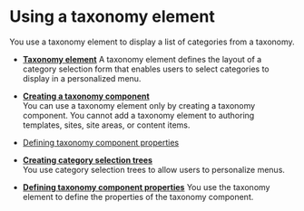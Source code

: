 # Using a taxonomy element

You use a taxonomy element to display a list of categories from a taxonomy.

- **[Taxonomy element](wcm_dev_elements_taxonomy.md)**
A taxonomy element defines the layout of a category selection form that enables users to select categories to display in a personalized menu.

-   **[Creating a taxonomy component](wcm_dev_elements_taxonomy_creating.md)**  
You can use a taxonomy element only by creating a taxonomy component. You cannot add a taxonomy element to authoring templates, sites, site areas, or content items.
- [Defining taxonomy component properties]()

-   **[Creating category selection trees](wcm_dev_elements_taxonomy_selectiontrees.md)**  
You use category selection trees to allow users to personalize menus.

- **[Defining taxonomy component properties](wcm_dev_elements_taxonomy_props.md)**
You use the taxonomy element to define the properties of the taxonomy component.